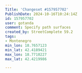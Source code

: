 ```yaml
---
Title: 'Changeset #157957702'
PublishDate: 2024-10-16T10:24:14Z
id: 157957702
user: gotanda
comment: Specify path surfaces
created_by: StreetComplete 59.2
tags:
- Montenegro
min_lon: 18.7657123
min_lat: 42.4189421
max_lon: 18.7710227
max_lat: 42.4219986

---
```

